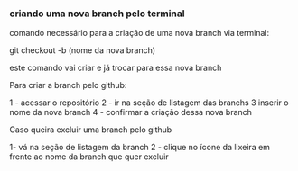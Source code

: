 ### criando uma nova branch pelo terminal

comando necessário para a criação de uma nova branch via terminal: 

git checkout -b (nome da nova branch)

este comando vai criar e já trocar para essa nova branch

Para criar a branch pelo github:

1 - acessar o repositório
2 - ir na seção de listagem das branchs
3  inserir o nome da nova branch
4 - confirmar a criação dessa nova branch

Caso queira excluir uma branch pelo github

1- vá na seção de listagem da branch
2 - clique no ícone da lixeira em frente ao nome da branch que quer excluir